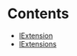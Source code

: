 

# Contents
- [IExtension](IExtension.sol/interface.IExtension.md)
- [IExtensions](IExtensions.sol/interface.IExtensions.md)
